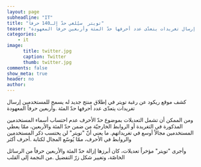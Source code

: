 ```yaml
---
layout: page
subheadline: "IT"
title: "تويتر  سيُلغي حدّ الـ140 حرفاً"
teaser: "كشف موقع ريكود  عن رغبة تويتر في إطلاق منتج جديد له يسمح للمستخدمين إرسال تغريدات يتعدّى عدد أحرفها حدّ المئة وأربعين حرفاً المعهودة"
categories:
    - it
image:
      title: twitter.jpg
      caption: Twitter
      thumb: twitter.jpg
comments: false
show_meta: true
header: no
author:
---
```


كشف موقع ريكود  عن رغبة تويتر في إطلاق منتج جديد له يسمح للمستخدمين إرسال تغريدات يتعدّى عدد أحرفها حدّ المئة .وأربعين حرفاً المعهودة

ومن الممكن أن تشمل التعديلات بموضوع حدّ الأحرف عدم احتساب أسماء المستخدمين المذكورة في التغريدة   أو الروابط الخارجيّة من ضمن حدّ المئة والأربعين، ممّا يعطي المستخدمين مجالاً أوسع في تغريداتهم. ما يعني أنّ "تويتر" لن يحتسب ذكر المستخدمين والروابط في الأحرف، ممّا يُوسّع المجال لكتابة .أحرف أكثر

وأجرى "تويتر" مؤخراً تعديلات، كان أبرزها إزالة حدّ المئة والأربعين حرفاً من الرسائل الخاصّة، وتغيير شكل زرّ التفضيل .من النجمة إلى القلب
